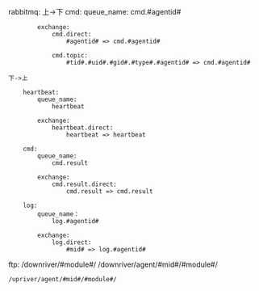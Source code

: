 rabbitmq:
    上->下
        cmd:
            queue_name:
                cmd.#agentid#

            exchange:
                cmd.direct:
                    #agentid# => cmd.#agentid#

                cmd.topic:
                    #tid#.#uid#.#gid#.#type#.#agentid# => cmd.#agentid#

    下->上

        heartbeat:
            queue_name:
                heartbeat

            exchange:
                heartbeat.direct:
                    heartbeat => heartbeat

        cmd:
            queue_name:
                cmd.result

            exchange:
                cmd.result.direct:
                    cmd.result => cmd.result

        log:
            queue_name：
                log.#agentid#

            exchange:
                log.direct:
                    #mid# => log.#agentid#

ftp:
    /downriver/#module#/
    /downriver/agent/#mid#/#module#/

    /upriver/agent/#mid#/#module#/

